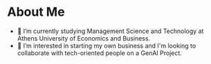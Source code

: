 # About Me

- 🔭 I’m currently studying Management Science and Technology at Athens University of Economics and Business. 
- 🌱 I’m interested in starting my own business and I'm looking to collaborate with tech-oriented people on a GenAI Project.

